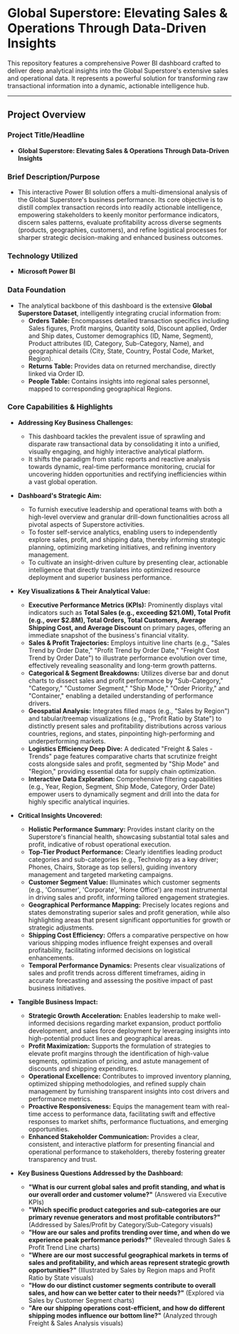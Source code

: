 # Global Superstore: Elevating Sales & Operations Through Data-Driven Insights

This repository features a comprehensive Power BI dashboard crafted to deliver deep analytical insights into the Global Superstore's extensive sales and operational data. It represents a powerful solution for transforming raw transactional information into a dynamic, actionable intelligence hub.

---

## Project Overview

### Project Title/Headline
* **Global Superstore: Elevating Sales & Operations Through Data-Driven Insights**

### Brief Description/Purpose
* This interactive Power BI solution offers a multi-dimensional analysis of the Global Superstore's business performance. Its core objective is to distill complex transaction records into readily actionable intelligence, empowering stakeholders to keenly monitor performance indicators, discern sales patterns, evaluate profitability across diverse segments (products, geographies, customers), and refine logistical processes for sharper strategic decision-making and enhanced business outcomes.

### Technology Utilized
* **Microsoft Power BI**

### Data Foundation
* The analytical backbone of this dashboard is the extensive **Global Superstore Dataset**, intelligently integrating crucial information from:
    * **Orders Table:** Encompasses detailed transaction specifics including Sales figures, Profit margins, Quantity sold, Discount applied, Order and Ship dates, Customer demographics (ID, Name, Segment), Product attributes (ID, Category, Sub-Category, Name), and geographical details (City, State, Country, Postal Code, Market, Region).
    * **Returns Table:** Provides data on returned merchandise, directly linked via Order ID.
    * **People Table:** Contains insights into regional sales personnel, mapped to corresponding geographical Regions.

### Core Capabilities & Highlights

* **Addressing Key Business Challenges:**
    * This dashboard tackles the prevalent issue of sprawling and disparate raw transactional data by consolidating it into a unified, visually engaging, and highly interactive analytical platform.
    * It shifts the paradigm from static reports and reactive analysis towards dynamic, real-time performance monitoring, crucial for uncovering hidden opportunities and rectifying inefficiencies within a vast global operation.

* **Dashboard's Strategic Aim:**
    * To furnish executive leadership and operational teams with both a high-level overview and granular drill-down functionalities across all pivotal aspects of Superstore activities.
    * To foster self-service analytics, enabling users to independently explore sales, profit, and shipping data, thereby informing strategic planning, optimizing marketing initiatives, and refining inventory management.
    * To cultivate an insight-driven culture by presenting clear, actionable intelligence that directly translates into optimized resource deployment and superior business performance.

* **Key Visualizations & Their Analytical Value:**
    * **Executive Performance Metrics (KPIs):** Prominently displays vital indicators such as **Total Sales (e.g., exceeding $21.0M), Total Profit (e.g., over $2.8M), Total Orders, Total Customers, Average Shipping Cost, and Average Discount** on primary pages, offering an immediate snapshot of the business's financial vitality.
    * **Sales & Profit Trajectories:** Employs intuitive line charts (e.g., "Sales Trend by Order Date," "Profit Trend by Order Date," "Freight Cost Trend by Order Date") to illustrate performance evolution over time, effectively revealing seasonality and long-term growth patterns.
    * **Categorical & Segment Breakdowns:** Utilizes diverse bar and donut charts to dissect sales and profit performance by "Sub-Category," "Category," "Customer Segment," "Ship Mode," "Order Priority," and "Container," enabling a detailed understanding of performance drivers.
    * **Geospatial Analysis:** Integrates filled maps (e.g., "Sales by Region") and tabular/treemap visualizations (e.g., "Profit Ratio by State") to distinctly present sales and profitability distributions across various countries, regions, and states, pinpointing high-performing and underperforming markets.
    * **Logistics Efficiency Deep Dive:** A dedicated "Freight & Sales - Trends" page features comparative charts that scrutinize freight costs alongside sales and profit, segmented by "Ship Mode" and "Region," providing essential data for supply chain optimization.
    * **Interactive Data Exploration:** Comprehensive filtering capabilities (e.g., Year, Region, Segment, Ship Mode, Category, Order Date) empower users to dynamically segment and drill into the data for highly specific analytical inquiries.

* **Critical Insights Uncovered:**
    * **Holistic Performance Summary:** Provides instant clarity on the Superstore's financial health, showcasing substantial total sales and profit, indicative of robust operational execution.
    * **Top-Tier Product Performance:** Clearly identifies leading product categories and sub-categories (e.g., Technology as a key driver; Phones, Chairs, Storage as top sellers), guiding inventory management and targeted marketing campaigns.
    * **Customer Segment Value:** Illuminates which customer segments (e.g., 'Consumer', 'Corporate', 'Home Office') are most instrumental in driving sales and profit, informing tailored engagement strategies.
    * **Geographical Performance Mapping:** Precisely locates regions and states demonstrating superior sales and profit generation, while also highlighting areas that present significant opportunities for growth or strategic adjustments.
    * **Shipping Cost Efficiency:** Offers a comparative perspective on how various shipping modes influence freight expenses and overall profitability, facilitating informed decisions on logistical enhancements.
    * **Temporal Performance Dynamics:** Presents clear visualizations of sales and profit trends across different timeframes, aiding in accurate forecasting and assessing the positive impact of past business initiatives.

* **Tangible Business Impact:**
    * **Strategic Growth Acceleration:** Enables leadership to make well-informed decisions regarding market expansion, product portfolio development, and sales force deployment by leveraging insights into high-potential product lines and geographical areas.
    * **Profit Maximization:** Supports the formulation of strategies to elevate profit margins through the identification of high-value segments, optimization of pricing, and astute management of discounts and shipping expenditures.
    * **Operational Excellence:** Contributes to improved inventory planning, optimized shipping methodologies, and refined supply chain management by furnishing transparent insights into cost drivers and performance metrics.
    * **Proactive Responsiveness:** Equips the management team with real-time access to performance data, facilitating swift and effective responses to market shifts, performance fluctuations, and emerging opportunities.
    * **Enhanced Stakeholder Communication:** Provides a clear, consistent, and interactive platform for presenting financial and operational performance to stakeholders, thereby fostering greater transparency and trust.

* **Key Business Questions Addressed by the Dashboard:**
    * **"What is our current global sales and profit standing, and what is our overall order and customer volume?"** (Answered via Executive KPIs)
    * **"Which specific product categories and sub-categories are our primary revenue generators and most profitable contributors?"** (Addressed by Sales/Profit by Category/Sub-Category visuals)
    * **"How are our sales and profits trending over time, and when do we experience peak performance periods?"** (Revealed through Sales & Profit Trend Line charts)
    * **"Where are our most successful geographical markets in terms of sales and profitability, and which areas represent strategic growth opportunities?"** (Illustrated by Sales by Region maps and Profit Ratio by State visuals)
    * **"How do our distinct customer segments contribute to overall sales, and how can we better cater to their needs?"** (Explored via Sales by Customer Segment charts)
    * **"Are our shipping operations cost-efficient, and how do different shipping modes influence our bottom line?"** (Analyzed through Freight & Sales Analysis visuals)
